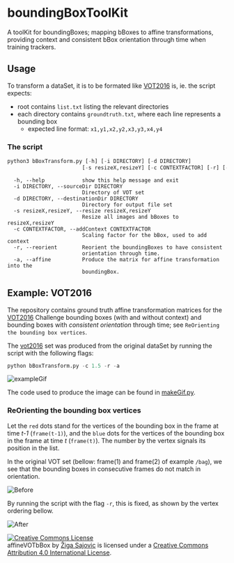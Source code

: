 # boundingBoxToolKit
A toolKit for boundingBoxes; mapping bBoxes to affine transformations, providing context and consistent bBox orientation through time when training trackers.

## Usage

To transform a dataSet, it is to be formated like [VOT2016](http://www.votchallenge.net/vot2016/dataset.html) is, ie. the script expects:
* root contains ```list.txt``` listing the relevant directories
* each directory contains ```groundtruth.txt```, where each line represents a bounding box
	* expected line format: ```x1,y1,x2,y2,x3,y3,x4,y4```

### The script

```python
python3 bBoxTransform.py [-h] [-i DIRECTORY] [-d DIRECTORY]
                        [-s resizeX,resizeY] [-c CONTEXTFACTOR] [-r] [-a]

```
```
  -h, --help            show this help message and exit
  -i DIRECTORY, --sourceDir DIRECTORY
                        Directory of VOT set
  -d DIRECTORY, --destinationDir DIRECTORY
                        Directory for output file set
  -s resizeX,resizeY, --resize resizeX,resizeY
                        Resize all images and bBoxes to resizeX,resizeY
  -c CONTEXTFACTOR, --addContext CONTEXTFACTOR
                        Scaling factor for the bBox, used to add context
  -r, --reorient        Reorient the boundingBoxes to have consistent
                        orientation through time.
  -a, --affine          Produce the matrix for affine transformation into the
                        boundingBox.
```

## Example: VOT2016

The repository contains ground truth affine transformation matrices for the [VOT2016](http://www.votchallenge.net/vot2016/dataset.html) Challenge bounding boxes (with and without context) and bounding boxes with *consistent orientation* through time; see ```ReOrienting the bounding box vertices```.

The [vot2016](https://github.com/ZigaSajovic/affineVOTbBox/tree/master/vot2016) set was produced from the original dataSet by running the script with the following flags:

```python
python bBoxTransform.py -c 1.5 -r -a
```

![exampleGif](https://github.com/ZigaSajovic/affineVOTbBox/blob/master/example.gif)

The code used to produce the image can be found in [makeGif.py](https://github.com/ZigaSajovic/affineVOTbBox/blob/master/makeGif.py).

### ReOrienting the bounding box vertices

Let the ```red``` dots stand for the vertices of the bounding box in the frame at time *t-1* (```frame(t-1)```), and the ```blue``` dots for the vertices of the bounding box in the frame at time *t* (```frame(t)```). The number by the vertex signals its position in the list.

In the original VOT set (bellow: frame(1) and frame(2) of example ```/bag```), we see that the bounding boxes in consecutive frames do not match in orientation.

![Before](https://github.com/ZigaSajovic/affineVOTbBox/blob/master/reorderBefore.png)

By running the script with the flag ```-r```, this is fixed, as shown by the vertex ordering bellow.

![After](https://github.com/ZigaSajovic/affineVOTbBox/blob/master/reorderAfter.png)

<a rel="license" href="http://creativecommons.org/licenses/by/4.0/"><img alt="Creative Commons License" style="border-width:0" src="https://i.creativecommons.org/l/by/4.0/88x31.png" /></a><br /><span xmlns:dct="http://purl.org/dc/terms/" property="dct:title">affineVOTbBox</span> by <a xmlns:cc="http://creativecommons.org/ns#" href="https://si.linkedin.com/in/zigasajovic" property="cc:attributionName" rel="cc:attributionURL">Žiga Sajovic</a> is licensed under a <a rel="license" href="http://creativecommons.org/licenses/by/4.0/">Creative Commons Attribution 4.0 International License</a>.